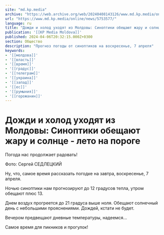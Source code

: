 ```yaml
---
site: "md.kp.media"
archive: "https://web.archive.org/web/20240408143126/www.md.kp.media/online/news/5753577/"
url: "https://www.md.kp.media/online/news/5753577/"
language: ru
title: "Дожди и холод уходят из Молдовы: Синоптики обещают жару и солнце - лето на пороге"
publication: '[[KP Media Moldova]]'
published: 2024-04-06T20:32:15.000Z+0300
section: Общество
description: "Прогноз погоды от синоптиков на воскресенье, 7 апреля"
keywords:
- '[[молдова]]'
- '[[власть]]'
- '[[время]]'
- '[[градус]]'
- '[[телеграм]]'
- '[[украина]]'
- '[[запад]]'
- '[[ес]]'
- '[[румыния]]'
- '[[горожанин]]'
---
```


# Дожди и холод уходят из Молдовы: Синоптики обещают жару и солнце - лето на пороге

Погода нас продолжает радовать!

Фото: Сергей СЕДЛЕЦКИЙ

Ну, что, самое время рассказать погодке на завтра, воскресенье, 7 апреля.

Ночью синоптики нам прогнозируют до 12 градусов тепла, утром обещают плюс 13.

Днем воздух прогреется до 21 градуса выше ноля. Обещают солнечный день с небольшими прояснениями. Дождей, кстати не будет.

Вечером предвещают дневные температуры, надеемся...

Самое время для пикников и прогулок!